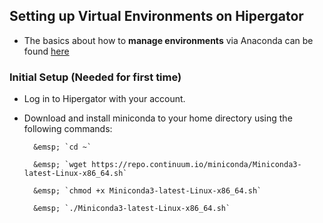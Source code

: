 ## Setting up Virtual Environments on Hipergator
* The basics about how to __manage environments__ via Anaconda can be found [here](https://conda.io/projects/conda/en/latest/user-guide/tasks/manage-environments.html#)

### Initial Setup (Needed for first time)
* Log in to Hipergator with your account.
* Download and install miniconda to your home directory using the following commands:

        &emsp; `cd ~`

        &emsp; `wget https://repo.continuum.io/miniconda/Miniconda3-latest-Linux-x86_64.sh`

        &emsp; `chmod +x Miniconda3-latest-Linux-x86_64.sh`

        &emsp; `./Miniconda3-latest-Linux-x86_64.sh`
### 
